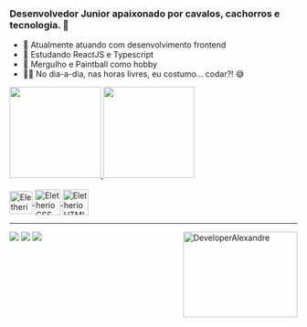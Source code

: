 ### Desenvolvedor Junior apaixonado por cavalos, cachorros e tecnologia. 🤖

- 🔭 Atualmente atuando com desenvolvimento frontend
- 🌱 Estudando ReactJS e Typescript
- 🤿 Mergulho e Paintball como hobby
- 👨‍💻 No dia-a-dia, nas horas livres, eu costumo... codar?! 😅

<div>
  <a href="https://github.com/EletherioAlexandre">
  <img height="160em" src="https://github-readme-stats.vercel.app/api?username=EletherioAlexandre&show_icons=true&theme=tokyonight&include_all_commits=false&count_private=false"/>
  <img height="160em" src="https://github-readme-stats.vercel.app/api/top-langs/?username=EletherioAlexandre&layout=compact&langs_count=16&theme=tokyonight"/>
</div>
  
 <div style="display: inline_block"><br>
   <img align="center" alt="EletherioJS" height="40" width="40" src="https://cdn.icon-icons.com/icons2/2108/PNG/128/javascript_icon_130900.png">
   <img align="center" alt="EletherioCSS" height="45" width="45" src="https://cdn.icon-icons.com/icons2/2107/PNG/512/file_type_css_icon_130661.png">
   <img align="center" alt="EletherioHTML" height="45" width="45" src="https://cdn.icon-icons.com/icons2/2107/PNG/512/file_type_html_icon_130541.png">
 </div>
<hr />
 <div>
   <a href="https://www.linkedin.com/in/alexandre-eletherio-ab799719a/" target="_blank"><img src="https://img.shields.io/badge/LinkedIn-0077B5?style=for-the-badge&logo=linkedin&logoColor=white" /></a>
   <a href="mailto:eletherioalexandre@gmail.com" target="_blank"><img src="https://img.shields.io/badge/Gmail-D14836?style=for-the-badge&logo=gmail&logoColor=white" /></a>
   <a href="https://www.instagram.com/_eletherioalex/" target="_blank"><img src="https://img.shields.io/badge/Instagram-E4405F?style=for-the-badge&logo=instagram&logoColor=white" /></a>
   <img align="right" height="150px" width="200px" src="https://media3.giphy.com/media/iIqmM5tTjmpOB9mpbn/giphy.gif?cid=ecf05e47z3g8ql0d9w9zhbvqg0tpezw48axz740gnf4ewavy&rid=giphy.gif&ct=g" alt="DeveloperAlexandre">
  </div>
